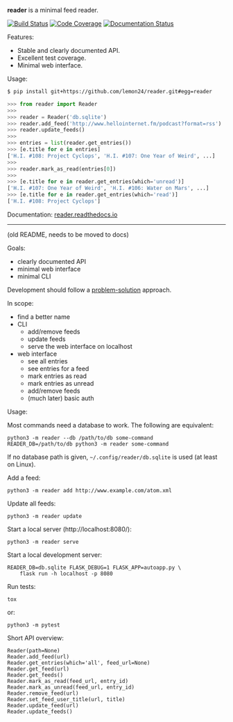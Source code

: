 **reader** is a minimal feed reader.

[![Build Status](https://travis-ci.org/lemon24/reader.svg?branch=master)](https://travis-ci.org/lemon24/reader)
[![Code Coverage](https://codecov.io/github/lemon24/reader/coverage.svg?branch=master)](https://codecov.io/github/lemon24/reader?branch=master)
[![Documentation Status](https://readthedocs.org/projects/pip/badge/?version=latest&style=flat)](https://reader.readthedocs.io/en/latest/?badge=latest)

Features:

* Stable and clearly documented API.
* Excellent test coverage.
* Minimal web interface.

Usage:

```bash
$ pip install git+https://github.com/lemon24/reader.git#egg=reader
```

```python
>>> from reader import Reader
>>>
>>> reader = Reader('db.sqlite')
>>> reader.add_feed('http://www.hellointernet.fm/podcast?format=rss')
>>> reader.update_feeds()
>>>
>>> entries = list(reader.get_entries())
>>> [e.title for e in entries]
['H.I. #108: Project Cyclops', 'H.I. #107: One Year of Weird', ...]
>>>
>>> reader.mark_as_read(entries[0])
>>>
>>> [e.title for e in reader.get_entries(which='unread')]
['H.I. #107: One Year of Weird', 'H.I. #106: Water on Mars', ...]
>>> [e.title for e in reader.get_entries(which='read')]
['H.I. #108: Project Cyclops']
```

Documentation: [reader.readthedocs.io](http://reader.readthedocs.io/)

---

(old README, needs to be moved to docs)

Goals:

* clearly documented API
* minimal web interface
* minimal CLI

Development should follow a [problem-solution][] approach.

In scope:

* find a better name
* CLI
    * add/remove feeds
    * update feeds
    * serve the web interface on localhost
* web interface
    * see all entries
    * see entries for a feed
    * mark entries as read
    * mark entries as unread
    * add/remove feeds
    * (much later) basic auth

Usage:

Most commands need a database to work. The following are equivalent:

    python3 -m reader --db /path/to/db some-command
    READER_DB=/path/to/db python3 -m reader some-command

If no database path is given, `~/.config/reader/db.sqlite` is used
(at least on Linux).

Add a feed:

    python3 -m reader add http://www.example.com/atom.xml

Update all feeds:

    python3 -m reader update

Start a local server (http://localhost:8080/):

    python3 -m reader serve

Start a local development server:

    READER_DB=db.sqlite FLASK_DEBUG=1 FLASK_APP=autoapp.py \
        flask run -h localhost -p 8080

Run tests:

    tox

or:

    python3 -m pytest


Short API overview:

```
Reader(path=None)
Reader.add_feed(url)
Reader.get_entries(which='all', feed_url=None)
Reader.get_feed(url)
Reader.get_feeds()
Reader.mark_as_read(feed_url, entry_id)
Reader.mark_as_unread(feed_url, entry_id)
Reader.remove_feed(url)
Reader.set_feed_user_title(url, title)
Reader.update_feed(url)
Reader.update_feeds()
```



[problem-solution]: https://hintjens.gitbooks.io/scalable-c/content/chapter1.html#problem-what-do-we-do-next
